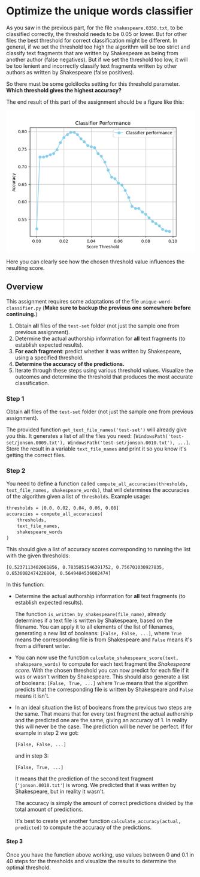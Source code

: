 # Optimize the unique words classifier

As you saw in the previous part, for the file `shakespeare.0350.txt`, to be classified correctly, the threshold needs to be 0.05 or lower. But for other files the best threshold for correct classification might be different. In general, if we set the threshold too high the algorithm will be too strict and classify text fragments that are written by Shakespeare as being from another author (false negatives). But if we set the threshold too low, it will be too lenient and incorrectly classify text fragments written by other authors as written by Shakespeare (false positives).

So there must be some goldilocks setting for this threshold parameter. **Which threshold gives the highest accuracy?**

The end result of this part of the assignment should be a figure like this:

![](unique-word-classifier.png)

Here you can clearly see how the chosen threshold value influences the resulting score.

## Overview

This assignment requires some adaptations of the file `unique-word-classifier.py` (**Make sure to backup the previous one somewhere before continuing.**)

1. Obtain **all** files of the `test-set` folder (not just the sample one from previous assignment).
2. Determine the actual authorship information for **all** text fragments (to establish expected results).
3. **For each fragment**: predict whether it was written by Shakespeare, using a specified threshold.
4. **Determine the accuracy of the predictions.**
5. Iterate through these steps using various threshold values. Visualize the outcomes and determine the threshold that produces the most accurate classification.

### Step 1

Obtain **all** files of the `test-set` folder (not just the sample one from previous assignment).

The provided function `get_text_file_names('test-set')` will already give you this. It generates a list of all the files you need: `[WindowsPath('test-set/jonson.0009.txt'), WindowsPath('test-set/jonson.0010.txt'), ...]`. Store the result in a variable `text_file_names` and print it so you know it's getting the correct files.

### Step 2

You need to define a function called `compute_all_accuracies(thresholds, text_file_names, shakespeare_words)`, that will determines the accuracies of the algorithm given a list of `thresholds`. Example usage:

    thresholds = [0.0, 0.02, 0.04, 0.06, 0.08]
    accuracies = compute_all_accuracies(
        thresholds,
        text_file_names,
        shakespeare_words
    )

This should give a list of accuracy scores corresponding to running the list with the given thresholds:

    [0.5237113402061856, 0.7835051546391752, 0.756701030927835, 0.6536082474226804, 0.5649484536082474]

In this function:

* Determine the actual authorship information for **all** text fragments (to establish expected results).

  The function `is_written_by_shakespeare(file_name)`, already determines if a text file is written by Shakespeare, based on the filename. You can apply it to all elements of the list of filenames, generating a new list of booleans: `[False, False, ...]`, where `True` means the corresponding file is from Shakespeare and `False` means it's from a different writer.

* You can now use the function `calculate_shakespeare_score(text, shakspeare_words)` to compute for each text fragment the _Shakespeare score_. With the chosen threshold you can now predict for each file if it was or wasn't written by Shakespeare. This should also generate a list of booleans: `[False, True, ...]` where `True` means that the algorithm predicts that the corresponding file is written by Shakespeare and `False` means it isn't.

* In an ideal situation the list of booleans from the previous two steps are the same. That means that for every text fragment the actual authorship and the predicted one are the same, giving an accuracy of 1. In reality this will never be the case. The prediction will be never be perfect. If for example in step 2 we got:

      [False, False, ...]

  and in step 3:

      [False, True, ...]

  It means that the prediction of the second text fragment (`'jonson.0010.txt'`) is wrong. We predicted that it was written by Shakespeare, but in reality it wasn't.

  The accuracy is simply the amount of correct predictions divided by the total amount of predictions.

  It's best to create yet another function `calculate_accuracy(actual, predicted)` to compute the accuracy of the predictions.

#### Step 3

Once you have the function above working, use values between 0 and 0.1 in 40 steps for the thresholds and visualize the results to determine the optimal threshold.
